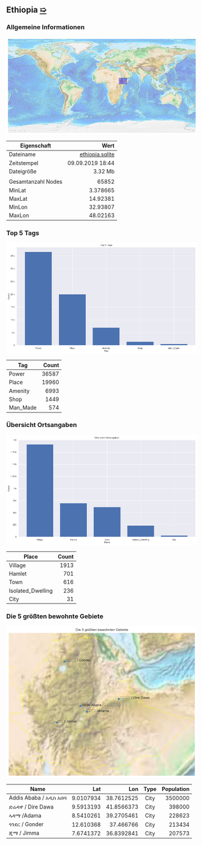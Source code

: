 ## Ethiopia [&#10159;](ethiopia.sqlite)

### Allgemeine Informationen

![Overview](./Images/ethiopia_overview.png)

|Eigenschaft|Wert|
|-|-:|
Dateiname|[ethiopia.sqlite](ethiopia.sqlite)|
Zeitstempel|09.09.2019 18:44|
Dateigr&ouml;&szlig;e|3.32 Mb|
|||
Gesamtanzahl Nodes|65852|
|MinLat|3.378665|
|MaxLat|14.92381|
|MinLon|32.93807|
|MaxLon|48.02163|

### Top 5 Tags

![Tags](./Images/ethiopia_tags.png)

|Tag|Count|
|-|-:|
|Power|36587|
|Place|19960|
|Amenity|6993|
|Shop|1449|
|Man_Made|574|

### &Uuml;bersicht Ortsangaben

![Places](./Images/ethiopia_places.png)

|Place|Count|
|-|-:|
|Village|1913|
|Hamlet|701|
|Town|616|
|Isolated_Dwelling|236|
|City|31|

### Die 5 gr&ouml;&szlig;ten bewohnte Gebiete

![Places](./Images/ethiopia_topplaces.png)

|Name|Lat|Lon|Type|Population|
|----|--:|--:|:--:|---------:|
|Addis Ababa / አዲስ አበባ|9.0107934|38.7612525|City|3500000|
|ድሬዳዋ / Dire Dawa|9.5913193|41.8566373|City|398000|
|ኣዳማ /Adama|8.5410261|39.2705461|City|228623|
|ጎንደር / Gonder|12.610368|37.466766|City|213434|
|ጂማ / Jimma|7.6741372|36.8392841|City|207573|
